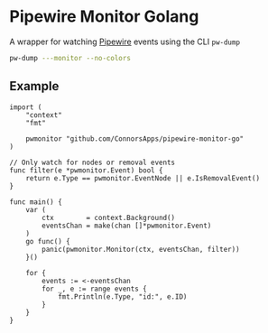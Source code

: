 # Pipewire Monitor Golang
A wrapper for watching [Pipewire](https://docs.pipewire.org/) events using the CLI `pw-dump`

```sh
pw-dump ---monitor --no-colors
```

## Example

```golang
import (
	"context"
	"fmt"

	pwmonitor "github.com/ConnorsApps/pipewire-monitor-go"
)

// Only watch for nodes or removal events
func filter(e *pwmonitor.Event) bool {
	return e.Type == pwmonitor.EventNode || e.IsRemovalEvent()
}

func main() {
	var (
		ctx        = context.Background()
		eventsChan = make(chan []*pwmonitor.Event)
	)
	go func() {
		panic(pwmonitor.Monitor(ctx, eventsChan, filter))
	}()

	for {
		events := <-eventsChan
		for _, e := range events {
			fmt.Println(e.Type, "id:", e.ID)
		}
	}
}
```
